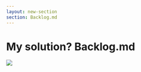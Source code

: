 ```yaml
---
layout: new-section
section: Backlog.md
---
```


<h1>My solution?<span v-click="1"> Backlog.md</span></h1>

<div v-click="1" class="flex items-center justify-center">
    <img class="w-80" src="/backlog.png">
</div>
